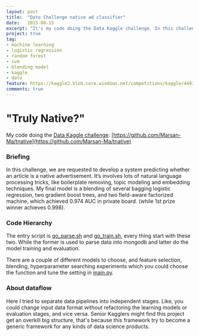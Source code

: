 ```yaml
---
layout: post
title:  "Dato Challenge native ad classifier"
date:   2015-08-15
excerpt: "It's my code doing the Data Kaggle challenge. In this challenge, we are requested to develop a system predicting whether an article is a native advertisement. It’s involves lots of natural language processing tricks, like boilerplate removing, topic modeling and embedding techniques."
project: true
tag:
- machine learning
- logistic regression
- random forest
- svm
- blending model
- kaggle
- dato
feature: https://kaggle2.blob.core.windows.net/competitions/kaggle/4493/media/dato_banner3.png
comments: true
---
```


# "Truly Native?" 

My code doing the [Data Kaggle challenge](https://www.kaggle.com/c/dato-native): [https://github.com/Marsan-Ma/tnative](https://github.com/Marsan-Ma/tnative)


### Briefing

In this challenge, we are requested to develop a system predicting whether an article is a native advertisement. It’s involves lots of natural language processing tricks, like boilerplate removing, topic modeling and embedding techniques. My final model is a blending of several bagging logistic regression, two gradient boost trees, and two field-aware factorized machine, which achieved 0.974 AUC in private board. (while 1st prize winner achieves 0.998). 


### Code Hierarchy

The entry script is [go_parse.sh](https://github.com/Marsan-Ma/tnative/blob/master/go_parse.sh) and [go_train.sh](https://github.com/Marsan-Ma/tnative/blob/master/go_train.sh), every thing start with these two. While the former is used to parse data into mongodb and latter do the model training and evaluation. 

There are a couple of different models to choose, and feature selection, blending, hyperparameter searching experiments which you could choose the function and tune the setting in [main.py](https://github.com/Marsan-Ma/tnative/blob/master/main.py).


### About dataflow

Here I tried to separate data pipelines into independent stages. Like, you could change input data format without refactoring the learning models or evaluation stages, and vice versa. Senior Kagglers might find this project get an overkill big structure, that's because this framework try to become a generic framework for any kinds of data science products.
